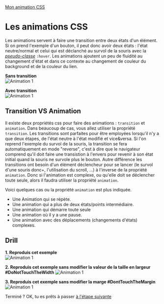 [Mon animation CSS](https://mmarinom.github.io/CSSanimation-drill/)

# Les animations CSS

Les animations servent à faire une transition entre deux états d'un élément. Si on prend l'exemple d'un bouton, il peut donc avoir deux états : l'état neutre/normal et celui qui est déclanché au survol de la souris  avec la *[pseudo-classe](https://developer.mozilla.org/fr/docs/Web/CSS/Pseudo-classes)* ``:hover``. Les animations ajoutent un peu de fluidité au changement d'état et dans ce contexte au changement de couleur du background et de la couleur du lien.

**Sans transition**  
![Animation 1](./assets/anim1.gif)

**Avec transition**  
![Animation 1](./assets/anim2.gif)


## Transition VS Animation
Il existe deux propriétés css pour faire des animations : ``transition`` et ``animation``.
Dans beaucoup de cas, vous allez utiliser la propriété ``transition``. Les transitions sont parfaites pour être employées lorsqu'il n'y a que deux étapes, de l'état neutre à l'état modifié et vice&versa. Si l'on reprend l'exemple du survol de la souris, la transition se fera automatiquement en mode "reverse", c'est à dire que le navigateur comprend qu'il doit faire une transistion à l'envers pour revenir à son état initial quand la souris ne survole plus le bouton. Autre différence les transitions ont besoin d'un élément déclencheur pour se lancer (le survol d'une souris donc+, l'utilisation du scroll, ...) à l'inverse de la propriété ``animation``. Donc si l'animation est complexe, ou qu'elle doit se déclencher toute seule, alors il faudra utiliser la propriété ``animation``. 

Voici quelques cas ou la propriété ``animation`` est plus indiquée. 
- Une Animation qui se répète.
- Une animation qui a plus de deux états/points intermédiaire. 
- Une animation qui démarre toute seule 
- Une animation où il y a une pause.
- Une animation avec des déplacements (changements d'états) complexes.


 ## Drill 

 **1. Reproduis cet exemple**  
 ![Animation 1](./assets/anim2.gif)  

 **2. Reproduis cet exemple sans modifier la valeur de la taille en largeur #DoNotTouchTheWidth**
 ![Animation 1](./assets/anim3.gif)   

 **3. Reproduis cet exemple sans modifier la marge #DontTouchTheMargin**
 ![Animation 1](./assets/anim4.gif)  


 Terminé ? OK, tu es prêts à passer [à l'étape suivante](menu.md)
